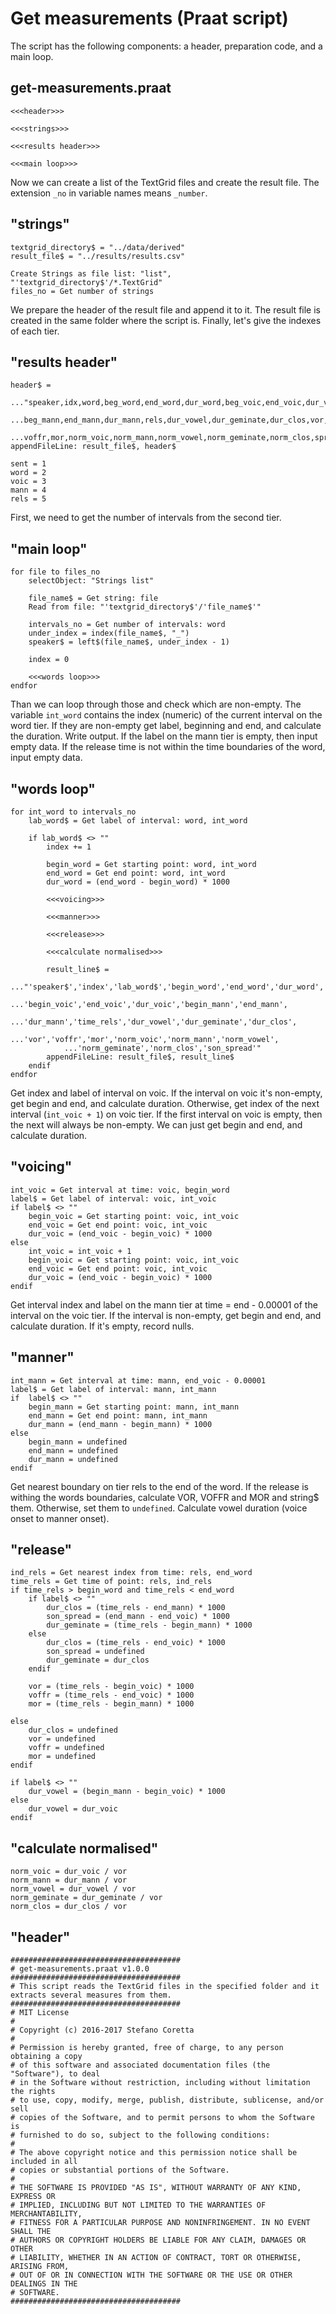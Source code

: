 # Get measurements (Praat script)

The script has the following components: a header, preparation code, and a main loop.

## get-measurements.praat
```praat
<<<header>>>

<<<strings>>>

<<<results header>>>

<<<main loop>>>
```

Now we can create a list of the TextGrid files and create the result file.
The extension `_no` in variable names means `_number`.

## "strings"
```praat
textgrid_directory$ = "../data/derived"
result_file$ = "../results/results.csv"

Create Strings as file list: "list", "'textgrid_directory$'/*.TextGrid"
files_no = Get number of strings
```

We prepare the header of the result file and append it to it.
The result file is created in the same folder where the script is.
Finally, let's give the indexes of each tier.

## "results header"
```praat
header$ =
    ..."speaker,idx,word,beg_word,end_word,dur_word,beg_voic,end_voic,dur_voic,
    ...beg_mann,end_mann,dur_mann,rels,dur_vowel,dur_geminate,dur_clos,vor,
    ...voffr,mor,norm_voic,norm_mann,norm_vowel,norm_geminate,norm_clos,spread"
appendFileLine: result_file$, header$

sent = 1
word = 2
voic = 3
mann = 4
rels = 5
```

First, we need to get the number of intervals from the second tier.


## "main loop"
```praat
for file to files_no
    selectObject: "Strings list"

    file_name$ = Get string: file
    Read from file: "'textgrid_directory$'/'file_name$'"

    intervals_no = Get number of intervals: word
    under_index = index(file_name$, "_")
    speaker$ = left$(file_name$, under_index - 1)

    index = 0

    <<<words loop>>>
endfor
```

Than we can loop through those and check which are non-empty.
The variable `int_word` contains the index (numeric) of the current interval on the word tier.
If they are non-empty get label, beginning and end, and calculate the duration.
Write output.
If the label on the mann tier is empty, then input empty data.
If the release time is not within the time boundaries of the word, input empty data.

## "words loop"
```praat
for int_word to intervals_no
    lab_word$ = Get label of interval: word, int_word

    if lab_word$ <> ""
        index += 1

        begin_word = Get starting point: word, int_word
        end_word = Get end point: word, int_word
        dur_word = (end_word - begin_word) * 1000

        <<<voicing>>>

        <<<manner>>>

        <<<release>>>

        <<<calculate normalised>>>

        result_line$ =
        ..."'speaker$','index','lab_word$','begin_word','end_word','dur_word',
            ...'begin_voic','end_voic','dur_voic','begin_mann','end_mann',
            ...'dur_mann','time_rels','dur_vowel','dur_geminate','dur_clos',
            ...'vor','voffr','mor','norm_voic','norm_mann','norm_vowel',
            ...'norm_geminate','norm_clos','son_spread'"
        appendFileLine: result_file$, result_line$
    endif
endfor
```

Get index and label of interval on voic.
If the interval on voic it's non-empty, get begin and end, and calculate duration.
Otherwise, get index of the next interval (`int_voic + 1`) on voic tier.
If the first interval on voic is empty, then the next will always be non-empty.
We can just get begin and end, and calculate duration.

## "voicing"
```praat
int_voic = Get interval at time: voic, begin_word
label$ = Get label of interval: voic, int_voic
if label$ <> ""
    begin_voic = Get starting point: voic, int_voic
    end_voic = Get end point: voic, int_voic
    dur_voic = (end_voic - begin_voic) * 1000
else
    int_voic = int_voic + 1
    begin_voic = Get starting point: voic, int_voic
    end_voic = Get end point: voic, int_voic
    dur_voic = (end_voic - begin_voic) * 1000
endif
```

Get interval index and label on the mann tier at time = end - 0.00001 of the interval on the voic tier.
If the interval is non-empty, get begin and end, and calculate duration.
If it's empty, record nulls.

## "manner"
```praat
int_mann = Get interval at time: mann, end_voic - 0.00001
label$ = Get label of interval: mann, int_mann
if  label$ <> ""
    begin_mann = Get starting point: mann, int_mann
    end_mann = Get end point: mann, int_mann
    dur_mann = (end_mann - begin_mann) * 1000
else
    begin_mann = undefined
    end_mann = undefined
    dur_mann = undefined
endif
```

Get nearest boundary on tier rels to the end of the word.
If the release is withing the words boundaries, calculate VOR, VOFFR and MOR and string$ them.
Otherwise, set them to `undefined`.
Calculate vowel duration (voice onset to manner onset).

## "release"
```praat
ind_rels = Get nearest index from time: rels, end_word
time_rels = Get time of point: rels, ind_rels
if time_rels > begin_word and time_rels < end_word
    if label$ <> ""
        dur_clos = (time_rels - end_mann) * 1000
        son_spread = (end_mann - end_voic) * 1000
        dur_geminate = (time_rels - begin_mann) * 1000
    else
        dur_clos = (time_rels - end_voic) * 1000
        son_spread = undefined
        dur_geminate = dur_clos
    endif

    vor = (time_rels - begin_voic) * 1000
    voffr = (time_rels - end_voic) * 1000
    mor = (time_rels - begin_mann) * 1000

else
    dur_clos = undefined
    vor = undefined
    voffr = undefined
    mor = undefined
endif

if label$ <> ""
    dur_vowel = (begin_mann - begin_voic) * 1000
else
    dur_vowel = dur_voic
endif
```

## "calculate normalised"
```praat
norm_voic = dur_voic / vor
norm_mann = dur_mann / vor
norm_vowel = dur_vowel / vor
norm_geminate = dur_geminate / vor
norm_clos = dur_clos / vor
```


## "header"
```praat
######################################
# get-measurements.praat v1.0.0
######################################
# This script reads the TextGrid files in the specified folder and it extracts several measures from them.
######################################
# MIT License
#
# Copyright (c) 2016-2017 Stefano Coretta
#
# Permission is hereby granted, free of charge, to any person obtaining a copy
# of this software and associated documentation files (the "Software"), to deal
# in the Software without restriction, including without limitation the rights
# to use, copy, modify, merge, publish, distribute, sublicense, and/or sell
# copies of the Software, and to permit persons to whom the Software is
# furnished to do so, subject to the following conditions:
#
# The above copyright notice and this permission notice shall be included in all
# copies or substantial portions of the Software.
#
# THE SOFTWARE IS PROVIDED "AS IS", WITHOUT WARRANTY OF ANY KIND, EXPRESS OR
# IMPLIED, INCLUDING BUT NOT LIMITED TO THE WARRANTIES OF MERCHANTABILITY,
# FITNESS FOR A PARTICULAR PURPOSE AND NONINFRINGEMENT. IN NO EVENT SHALL THE
# AUTHORS OR COPYRIGHT HOLDERS BE LIABLE FOR ANY CLAIM, DAMAGES OR OTHER
# LIABILITY, WHETHER IN AN ACTION OF CONTRACT, TORT OR OTHERWISE, ARISING FROM,
# OUT OF OR IN CONNECTION WITH THE SOFTWARE OR THE USE OR OTHER DEALINGS IN THE
# SOFTWARE.
######################################
```
